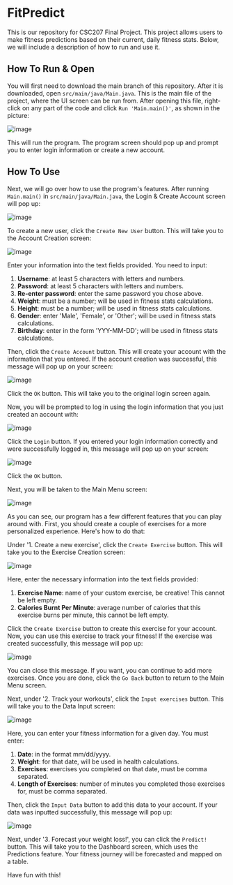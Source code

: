 # FitPredict
This is our repository for CSC207 Final Project.
This project allows users to make fitness predictions based on their current, daily fitness stats.
Below, we will include a description of how to run and use it.

## How To Run & Open
You will first need to download the main branch of this repository. 
After it is downloaded, open `src/main/java/Main.java`.
This is the main file of the project, where the UI screen can be run from. 
After opening this file, right-click on any part of the code and click `Run 'Main.main()'`, as shown in the picture:

![image](images/1run_main.png)

This will run the program. The program screen should pop up and prompt you to enter login information or create a new account. 

## How To Use
Next, we will go over how to use the program's features. 
After running `Main.main()` in `src/main/java/Main.java`, the Login & Create Account screen will pop up:

![image](images/2first_login_screen.png)

To create a new user, click the `Create New User` button. This will take you to the Account Creation screen:

![image](images/3create_user_screen.png)

Enter your information into the text fields provided. You need to input:
1. **Username**: at least 5 characters with letters and numbers.
2. **Password**: at least 5 characters with letters and numbers.
3. **Re-enter password**: enter the same password you chose above.
4. **Weight**: must be a number; will be used in fitness stats calculations.
5. **Height**: must be a number; will be used in fitness stats calculations.
6. **Gender**: enter 'Male', 'Female', or 'Other'; will be used in fitness stats calculations.
7. **Birthday**: enter in the form 'YYY-MM-DD'; will be used in fitness stats calculations.

Then, click the `Create Account` button.
This will create your account with the information that you entered. 
If the account creation was successful, this message will pop up on your screen:

![image](images/4account_created_successfully.png)

Click the `OK` button.
This will take you to the original login screen again. 

Now, you will be prompted to log in using the login information that you just created an account with:

![image](images/5login_to_account_screen.png)

Click the `Login` button. 
If you entered your login information correctly and were successfully logged in, this message will pop up on your screen:

![image](images/6logged_in_successfully_screen.png)

Click the `OK` button. 

Next, you will be taken to the Main Menu screen:

![image](images/7main_menu_click_create_exercise.png)

As you can see, our program has a few different features that you can play around with. 
First, you should create a couple of exercises for a more personalized experience.
Here's how to do that:

Under '1. Create a new exercise', click the `Create Exercise` button.
This will take you to the Exercise Creation screen:

![image](images/8create_exercise_screen.png)

Here, enter the necessary information into the text fields provided:
1. **Exercise Name**: name of your custom exercise, be creative! This cannot be left empty.
2. **Calories Burnt Per Minute**: average number of calories that this exercise burns per minute, this cannot be left empty.

Click the `Create Exercise` button to create this exercise for your account. Now, you can use this exercise to track your fitness!
If the exercise was created successfully, this message will pop up:

![image](images/9exercise_added_screen.png)

You can close this message. 
If you want, you can continue to add more exercises.
Once you are done, click the `Go Back` button to return to the Main Menu screen. 

Next, under '2. Track your workouts', click the `Input exercises` button.
This will take you to the Data Input screen:

![image](images/10input_data_screen.png)

Here, you can enter your fitness information for a given day. 
You must enter:
1. **Date**: in the format mm/dd/yyyy.
2. **Weight**: for that date, will be used in health calculations.
3. **Exercises**: exercises you completed on that date, must be comma separated. 
4. **Length of Exercises**: number of minutes you completed those exercises for, must be comma separated. 

Then, click the `Input Data` button to add this data to your account.
If your data was inputted successfully, this message will pop up:

![image](images/11data_inputted_successfully.png)

Next, under '3. Forecast your weight loss!', you can click the `Predict!` button. 
This will take you to the Dashboard screen, which uses the Predictions feature.
Your fitness journey will be forecasted and mapped on a table. 

Have fun with this!



